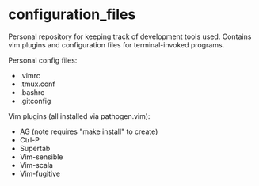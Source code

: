 configuration_files
===================

Personal repository for keeping track of development tools 
used. Contains vim plugins and configuration files
for terminal-invoked programs.

Personal config files:
* .vimrc
* .tmux.conf
* .bashrc
* .gitconfig

Vim plugins (all installed via pathogen.vim):
* AG (note requires "make install" to create)
* Ctrl-P
* Supertab
* Vim-sensible
* Vim-scala
* Vim-fugitive